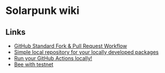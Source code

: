 # Solarpunk wiki

## Links

- [GitHub Standard Fork & Pull Request Workflow](https://gist.github.com/Chaser324/ce0505fbed06b947d962)
- [Simple local repository for your locally developed packages](https://github.com/wclr/yalc)
- [Run your GitHub Actions locally!](https://github.com/nektos/act)
- [Bee with testnet](testnet.md)